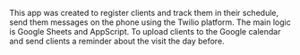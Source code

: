 
This app was created to register clients and track them in their schedule, send them messages on the phone using the Twilio platform.
The main logic is Google Sheets and AppScript. To upload clients to the Google calendar and send clients a reminder about the visit the day before.
